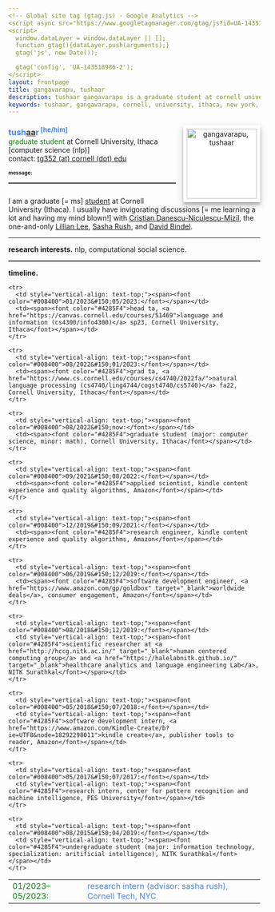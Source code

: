 ```yaml
---
<!-- Global site tag (gtag.js) - Google Analytics -->
<script async src="https://www.googletagmanager.com/gtag/js?id=UA-143518986-2"></script>
<script>
  window.dataLayer = window.dataLayer || [];
  function gtag(){dataLayer.push(arguments);}
  gtag('js', new Date());

  gtag('config', 'UA-143518986-2');
</script>
layout: frontpage
title: gangavarapu, tushaar
description: tushaar gangavarapu is a graduate student at cornell university, ithaca, NY. 
keywords: tushaar, gangavarapu, cornell, university, ithaca, new york, ny, amazon, nitk, graduate, student, applied, scientist, research, engineer, nlp, ml, ai, dl
---
```


<style type="text/css">
  hr.style {
    border: 0;
    height: 1px;
    background-image: linear-gradient(to right, rgba(0, 0, 0, 0), rgba(0, 0, 0, 0.2), rgba(0, 0, 0, 0));
  }

  hr.normal {
    border: 0;
    height: 0;
    border-top: 1px solid rgba(0, 0, 0, 0.2);
    border-bottom: 1px solid rgba(255, 255, 255, 0.2);
  }

  img.profile {
    background-color: #fff;
    padding: 7px;
    float: right;
    width: 140px;
    height: auto!important;
    box-shadow: 0 5px 5px 0 rgba(0, 0, 0, 0.2), 0 6px 15px 0 rgba(0, 0, 0, 0.19);
    text-align: center;
  }

  h3 {
    display:inline;
  }
</style>

<div>
  <p style="margin-bottom:0.5cm;"></p>
  <img class="profile" src="../assets/images/tushaar_cap.jpg" style="margin-left:15px;" title="tushaar gangavarapu" alt="gangavarapu, tushaar">
  <font color="#4285F4"><h3>tush<font color="#333333"><u>aa</u></font>r<sup><font size="2"> [he/him]</font></sup></h3></font>
  <!-- <font size="2">[<a href="https://en.wikipedia.org/wiki/International_Phonetic_Alphabet">IPA</a>: θʰ υʃ ɑr] [pronouns: he/him/his]</font><br/></font> -->
  <br/><font color="#008400">graduate student</font> at Cornell University, Ithaca [computer science (nlp)]
  <!-- <p style="margin-bottom:0.2cm;"></p><i><font color="#008400">(Ex-)Applied Scientist</font></i> (machine learning) at Automated Quality Assistance (AQuA) &#151; Kindle Content Experience and Quality Algorithms, Amazon.com, Inc.
  <br/><i><font color="#008400">Scientific Researcher</font></i> at Human Centered Computer Group (HCCG) and Healthcare Analytics and Language Engineering (HALE) Lab -->
  <br/>contact: <a href="mailto:tg352@cornell.edu" style="height:15px"> tg352 (at) cornell (dot) edu </a>
  <p style="margin-bottom:0.3cm;"></p>
  <font size="1.99999"><b>message: </b></font><font size="2"></font><hr class="normal">

<p style="margin-bottom:0.7cm;"></p><p>
    I am a graduate [= ms] <a href="https://xkcd.com/557/">student</a> at Cornell University (Ithaca). I usually have invigorating discussions [= me learning a lot and having my mind blown!] with <a href="https://www.cs.cornell.edu/~cristian/">Cristian Danescu-Niculescu-Mizil</a>, the one-and-only <a href="https://www.cs.cornell.edu/home/llee/">Lillian Lee</a>, <a href="https://rush-nlp.com/">Sasha Rush</a>, and <a href="https://www.cs.cornell.edu/~bindel/">David Bindel</a>.

</p><hr class="style">

<p>
    <b>research interests.</b> nlp, computational social science.
  </p><hr class="normal">

  <b>timeline.</b><p style="margin-bottom:0.25cm;"></p>
  <table border="0" width="100%" style="vertical-align: text-top;">
  <colgroup><col width="150px"></colgroup>
  <tbody>
    <tr>
      <td style="vertical-align: text-top;"><span><font color="#008400">01/2023&#150;05/2023:</font></span></td>
      <td><span><font color="#4285F4">research intern (advisor: sasha rush), Cornell Tech, NYC</font></span></td>
    </tr>

    <tr>
      <td style="vertical-align: text-top;"><span><font color="#008400">01/2023&#150;05/2023:</font></span></td>
      <td><span><font color="#4285F4">head ta, <a href="https://canvas.cornell.edu/courses/51469">language and information (cs4300/info4300)</a> sp23, Cornell University, Ithaca</font></span></td>
    </tr>

    <tr>
      <td style="vertical-align: text-top;"><span><font color="#008400">08/2022&#150;01/2023:</font></span></td>
      <td><span><font color="#4285F4">grad ta, <a href="https://www.cs.cornell.edu/courses/cs4740/2022fa/">natural language processing (cs4740/ling4744/cogst4740/cs5740)</a> fa22, Cornell University, Ithaca</font></span></td>
    </tr>
    
    <tr>
      <td style="vertical-align: text-top;"><span><font color="#008400">08/2022&#150;now:</font></span></td>
      <td><span><font color="#4285F4">graduate student (major: computer science, minor: math), Cornell University, Ithaca</font></span></td>
    </tr>
    
    <tr>
      <td style="vertical-align: text-top;"><span><font color="#008400">09/2021&#150;08/2022:</font></span></td>
      <td><span><font color="#4285F4">applied scientist, kindle content experience and quality algorithms, Amazon</font></span></td>
    </tr>
    
    <tr>
      <td style="vertical-align: text-top;"><span><font color="#008400">12/2019&#150;09/2021:</font></span></td>
      <td><span><font color="#4285F4">research engineer, kindle content experience and quality algorithms, Amazon</font></span></td>
    </tr>
    
    <tr>
      <td style="vertical-align: text-top;"><span><font color="#008400">06/2019&#150;12/2019:</font></span></td>
      <td><span><font color="#4285F4">software development engineer, <a href="https://www.amazon.com/gp/goldbox" target="_blank">worldwide deals</a>, consumer engagement, Amazon</font></span></td>
    </tr>
    
    <tr>
      <td style="vertical-align: text-top;"><span><font color="#008400">08/2018&#150;12/2019:</font></span></td>
      <td style="vertical-align: text-top;"><span><font color="#4285F4">scientific researcher at <a href="http://hccg.nitk.ac.in/" target="_blank">human centered computing group</a> and <a href="https://halelabnitk.github.io/" target="_blank">healthcare analytics and language engineering Lab</a>, NITK Surathkal</font></span></td>
    </tr>
    
    <tr>
      <td style="vertical-align: text-top;"><span><font color="#008400">05/2018&#150;07/2018:</font></span></td>
      <td style="vertical-align: text-top;"><span><font color="#4285F4">software development intern, <a href="https://www.amazon.com/Kindle-Create/b?ie=UTF8&node=18292298011">kindle create</a>, publisher tools to reader, Amazon</font></span></td>
    </tr>
    
    <tr>
      <td style="vertical-align: text-top;"><span><font color="#008400">05/2017&#150;07/2017:</font></span></td>
      <td style="vertical-align: text-top;"><span><font color="#4285F4">research intern, center for pattern recognition and machine intelligence, PES University</font></span></td>
    </tr>
    
    <tr>
      <td style="vertical-align: text-top;"><span><font color="#008400">08/2015&#150;04/2019:</font></span></td>
      <td style="vertical-align: text-top;"><span><font color="#4285F4">undergraduate student (major: information technology, specialization: aritificial intelligence), NITK Surathkal</font></span></td>
    </tr>

</tbody>
</table>

</div>
